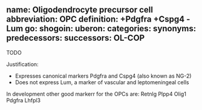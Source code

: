name: Oligodendrocyte precursor cell
abbreviation: OPC
definition: +Pdgfra +Cspg4 -Lum
go:
shogoin: 
uberon:
categories:
synonyms:
predecessors:
successors: OL-COP
---

TODO

Justification:

* Expresses canonical markers Pdgfra and Cspg4 (also known as NG-2)
* Does not express Lum, a marker of vascular and leptomeningeal cells  

In development other good markerr for the OPCs are:  Retnlg Plpp4 Olig1 Pdgfra Lhfpl3
